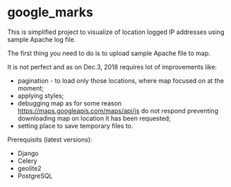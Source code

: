 # google_marks
This is simplified project to visualize of location logged IP addresses using sample Apache log file.

The first thing you need to do is to upload sample Apache file to map.

It is not perfect and as on Dec.3, 2018 requires lot of improvements like:
- pagination - to load only those locations, where map focused on at the moment;
- applying styles;
- debugging map as for some reason https://maps.googleapis.com/maps/api/js do not respond preventing downloading map on location it has been requested;
- setting place to save temporary files to.

Prerequisits (latest versions):
- Django
- Celery
- geolite2
- PostgreSQL
